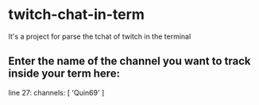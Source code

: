 # twitch-chat-in-term
It's a project for parse the tchat of twitch in the terminal

## Enter the name of the channel you want to track inside your term here:

line 27: channels: [ 'Quin69' ]
